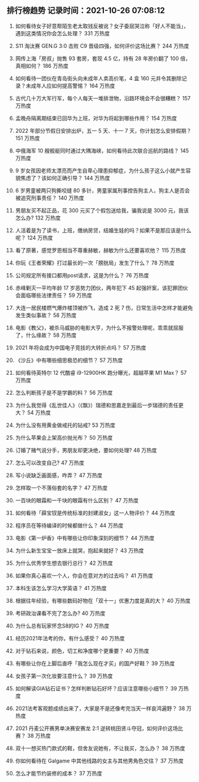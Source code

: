 
## 排行榜趋势 记录时间：2021-10-26 07:08:12
  
  1. 如何看待女子好意帮陌生老太取钱反被讹？女子委屈哭泣称「好人不能当」，遇到这类情况你会怎么处理？ 331 万热度
    
  2. S11 淘汰赛 GEN.G 3:0 击败 C9 晋级四强，如何评价这场比赛？ 244 万热度
    
  3. 网传上海「房叔」抛售 93 套房，套现 4.5 亿，持有 28 年房价翻了 100 倍，真相如何？ 186 万热度
    
  4. 如何看待一团伙在青岛街头向未成年人卖高价笔，4 盒 160 元并令其删除记录？未成年人应如何提高警惕？ 164 万热度
    
  5. 古代几十万大军行军，每个人每天一堆排泄物，沿路环境会不会很糟糕？ 157 万热度
    
  6. 孟晚舟隔离期结束已回华为上班，对华为将起到哪些作用？ 154 万热度
    
  7. 2022 年部分节假日安排出炉，五一 5 天、十一 7 天，你计划怎么安排假期？ 151 万热度
    
  8. 中俄海军 10 艘舰艇同时通过大隅海峡，如何看待此次联合巡航的路线？ 145 万热度
    
  9. 9 岁女孩因老师太漂亮而产生自卑心理患抑郁症，为什么孩子这么小就产生容貌焦虑了？该如何正确引导？ 144 万热度
    
  10. 6 岁男童被两只狗撕咬缝 80 多针，男童家属刑事控告狗主人，狗主人是否会被追究刑事责任？ 140 万热度
    
  11. 男朋友买不起正品，花 300 元买了个假包送给我，骗我说是 3000 元，我该怎么办? 132 万热度
    
  12. 人活着是为了读书，上班，缴纳房贷，结婚生娃的吗？如果不是那应该是什么呢？ 124 万热度
    
  13. 看了原著，感觉罗恩相当不尊重赫敏，赫敏为什么还要喜欢他？ 115 万热度
    
  14. 你玩《王者荣耀》打过最长的一次「膀胱局」发生了什么？ 78 万热度
    
  15. 公司规定所有接口都用post请求，这是为什么？ 76 万热度
    
  16. 赤峰剿灭一平均年龄 17 岁恶势力团伙，两年犯下 45 起强奸案，该犯罪团伙会面临哪些法律责任？ 59 万热度
    
  17. 大连一居民楼燃气爆炸楼顶被炸飞，造成 2 死 7 伤，日常生活中怎样才能避免发生类似事故？ 58 万热度
    
  18. 电影《教父》，被杀马威胁的电影大亨，为什么不报警处理呢，乖乖就屈服了，什么缘故？ 58 万热度
    
  19. 2021 年将会成为中国电子竞技的大转折点吗？ 57 万热度
    
  20. 《沙丘》中有哪些细思极恐的细节？ 57 万热度
    
  21. 如何看待英特尔 12 代酷睿 i9-12900HK 跑分曝光，超越苹果 M1 Max？ 57 万热度
    
  22. 怎么判断孩子是不是学霸的料？ 56 万热度
    
  23. 为什么我觉得《乱世佳人》（《飘》）瑞德和思嘉走到最后一步瑞德的责任更大？ 54 万热度
    
  24. 为什么没有用黄金做戒托的钻戒? 53 万热度
    
  25. 为什么苹果会上架高价抛光布？ 50 万热度
    
  26. 订婚了赌气说分手，男朋友却更决绝，要如何处理? 48 万热度
    
  27. 怎么可以改变自己? 47 万热度
    
  28. 写小说缺乏画面感，咋弄？ 47 万热度
    
  29. 怎样取一个不落俗套的名字？ 47 万热度
    
  30. 一百块的眼霜和一千块的眼霜有什么区别？ 47 万热度
    
  31. 如何看待「薛宝钗是传统标准的封建淑女」这一人物评价？ 44 万热度
    
  32. 程序员在等待编译的时候都做什么？ 44 万热度
    
  33. 电影《第一炉香》中有哪些让你印象深刻的细节？ 44 万热度
    
  34. 为什么新生宝宝一放床上就哭，抱起来就好？ 43 万热度
    
  35. 为什么优秀学生想去银行总行？ 42 万热度
    
  36. 如果你真心喜欢一个人，你会在意对方的过去吗？ 41 万热度
    
  37. 本科生该怎么学习大学英语？ 41 万热度
    
  38. 根据往年经验，有哪些数码好物在「双十一」优惠力度是真的大？ 40 万热度
    
  39. 考研政治课看不完了怎么办? 40 万热度
    
  40. 为什么总有玩家怀念S8的IG？ 40 万热度
    
  41. 经历2021年法考的你，有什么感受？ 40 万热度
    
  42. 对于钻石来说，颜色，切工和净度哪个更重要？ 40 万热度
    
  43. 有哪些让你在上脚后直呼「我怎么现在才买」的国产好鞋？ 39 万热度
    
  44. 女孩子第一次化妆要注意什么？ 39 万热度
    
  45. 如何解读GIA钻石证书？怎样判断钻石好坏？应该注意哪些小细节？ 39 万热度
    
  46. 2021法考客观题成绩出来了，大家是不是还像考完当天一样哀鸿遍野？ 38 万热度
    
  47. 2021 丹麦公开赛男单决赛安赛龙 2:1 逆转桃田贤斗夺冠，如何评价这场比赛？ 38 万热度
    
  48. 双十一想买热门款式的鞋，但舍友说她有，不让我买，怎么办？ 38 万热度
    
  49. 你如何看待在 Galgame 中其他线路的女主与其他男角色交往？ 37 万热度
    
  50. 怎么才能节约装修的成本？ 37 万热度
    